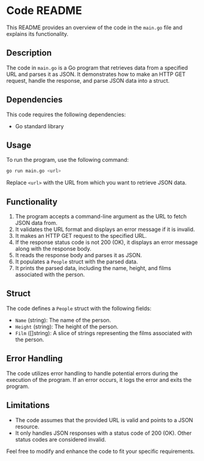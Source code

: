 # Code README

This README provides an overview of the code in the  `main.go`  file and explains its functionality.

## Description

The code in  `main.go`  is a Go program that retrieves data from a specified URL and parses it as JSON. It demonstrates how to make an HTTP GET request, handle the response, and parse JSON data into a struct.

## Dependencies

This code requires the following dependencies:

- Go standard library

## Usage

To run the program, use the following command:
```bash
go run main.go <url>
```

Replace  `<url>`  with the URL from which you want to retrieve JSON data.

## Functionality

1. The program accepts a command-line argument as the URL to fetch JSON data from.
2. It validates the URL format and displays an error message if it is invalid.
3. It makes an HTTP GET request to the specified URL.
4. If the response status code is not 200 (OK), it displays an error message along with the response body.
5. It reads the response body and parses it as JSON.
6. It populates a  `People`  struct with the parsed data.
7. It prints the parsed data, including the name, height, and films associated with the person.

## Struct

The code defines a  `People`  struct with the following fields:

-  `Name`  (string): The name of the person.
-  `Height`  (string): The height of the person.
-  `Film`  ([]string): A slice of strings representing the films associated with the person.

## Error Handling

The code utilizes error handling to handle potential errors during the execution of the program. If an error occurs, it logs the error and exits the program.

## Limitations

- The code assumes that the provided URL is valid and points to a JSON resource.
- It only handles JSON responses with a status code of 200 (OK). Other status codes are considered invalid.

Feel free to modify and enhance the code to fit your specific requirements.
